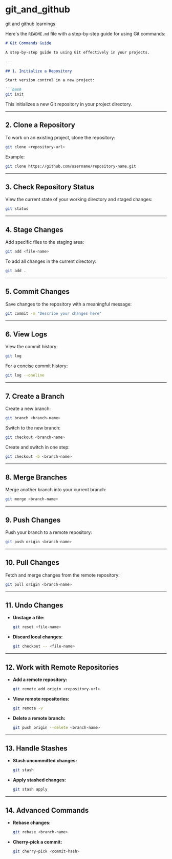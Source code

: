 # git_and_github
git and github learnings

Here's the `README.md` file with a step-by-step guide for using Git commands:

```markdown
# Git Commands Guide

A step-by-step guide to using Git effectively in your projects.

---

## 1. Initialize a Repository

Start version control in a new project:

```bash
git init
```
This initializes a new Git repository in your project directory.

---

## 2. Clone a Repository

To work on an existing project, clone the repository:

```bash
git clone <repository-url>
```

Example:
```bash
git clone https://github.com/username/repository-name.git
```

---

## 3. Check Repository Status

View the current state of your working directory and staged changes:

```bash
git status
```

---

## 4. Stage Changes

Add specific files to the staging area:

```bash
git add <file-name>
```

To add all changes in the current directory:
```bash
git add .
```

---

## 5. Commit Changes

Save changes to the repository with a meaningful message:

```bash
git commit -m "Describe your changes here"
```

---

## 6. View Logs

View the commit history:

```bash
git log
```

For a concise commit history:
```bash
git log --oneline
```

---

## 7. Create a Branch

Create a new branch:

```bash
git branch <branch-name>
```

Switch to the new branch:
```bash
git checkout <branch-name>
```

Create and switch in one step:
```bash
git checkout -b <branch-name>
```

---

## 8. Merge Branches

Merge another branch into your current branch:

```bash
git merge <branch-name>
```

---

## 9. Push Changes

Push your branch to a remote repository:

```bash
git push origin <branch-name>
```

---

## 10. Pull Changes

Fetch and merge changes from the remote repository:

```bash
git pull origin <branch-name>
```

---

## 11. Undo Changes

- **Unstage a file:**
  ```bash
  git reset <file-name>
  ```

- **Discard local changes:**
  ```bash
  git checkout -- <file-name>
  ```

---

## 12. Work with Remote Repositories

- **Add a remote repository:**
  ```bash
  git remote add origin <repository-url>
  ```

- **View remote repositories:**
  ```bash
  git remote -v
  ```

- **Delete a remote branch:**
  ```bash
  git push origin --delete <branch-name>
  ```

---

## 13. Handle Stashes

- **Stash uncommitted changes:**
  ```bash
  git stash
  ```

- **Apply stashed changes:**
  ```bash
  git stash apply
  ```

---

## 14. Advanced Commands

- **Rebase changes:**
  ```bash
  git rebase <branch-name>
  ```

- **Cherry-pick a commit:**
  ```bash
  git cherry-pick <commit-hash>
  ```